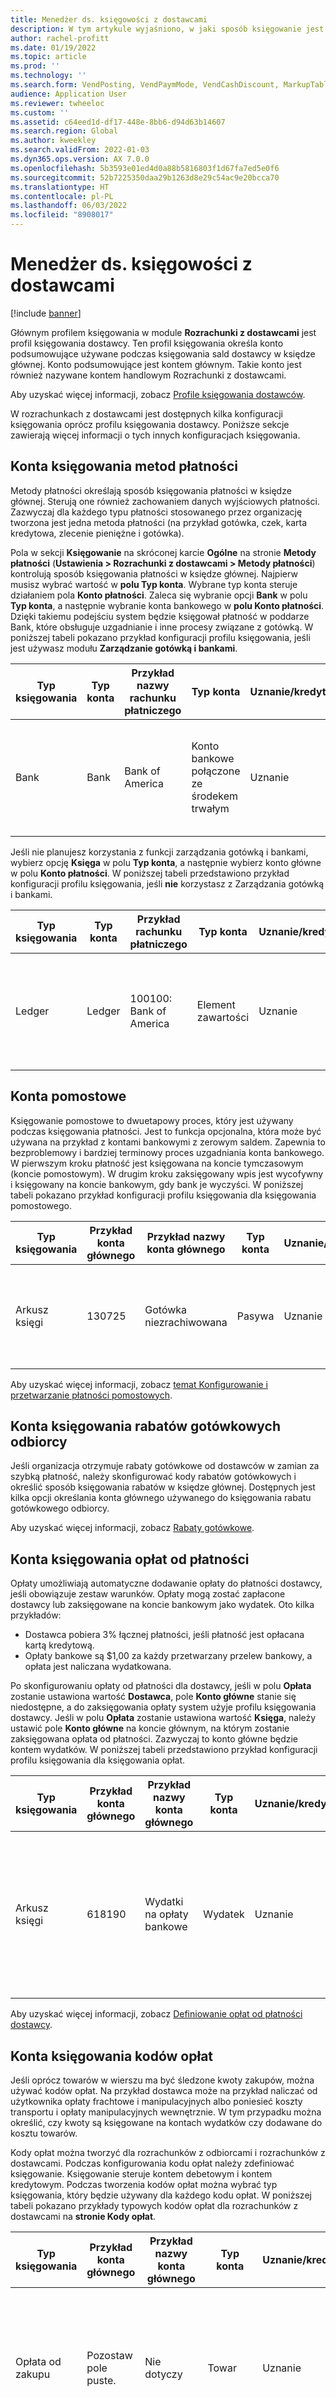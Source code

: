 ```yaml
---
title: Menedżer ds. księgowości z dostawcami
description: W tym artykule wyjaśniono, w jaki sposób księgowanie jest skonfigurowane w rozrachunkach z dostawcami, i przedstawiono przykłady konfiguracji księgowania.
author: rachel-profitt
ms.date: 01/19/2022
ms.topic: article
ms.prod: ''
ms.technology: ''
ms.search.form: VendPosting, VendPaymMode, VendCashDiscount, MarkupTable\_Vend, VendPaymFee
audience: Application User
ms.reviewer: twheeloc
ms.custom: ''
ms.assetid: c64eed1d-df17-448e-8bb6-d94d63b14607
ms.search.region: Global
ms.author: kweekley
ms.search.validFrom: 2022-01-03
ms.dyn365.ops.version: AX 7.0.0
ms.openlocfilehash: 5b3593e01ed4d0a88b5816803f1d67fa7ed5e0f6
ms.sourcegitcommit: 52b7225350daa29b1263d8e29c54ac9e20bcca70
ms.translationtype: HT
ms.contentlocale: pl-PL
ms.lasthandoff: 06/03/2022
ms.locfileid: "8908017"
---
```

# <a name="accounts-payable-posting"></a>Menedżer ds. księgowości z dostawcami

[!include [banner](../includes/banner.md)]

Głównym profilem księgowania w module **Rozrachunki z dostawcami** jest profil księgowania dostawcy. Ten profil księgowania określa konto podsumowujące używane podczas księgowania sald dostawcy w księdze głównej. Konto podsumowujące jest kontem głównym. Takie konto jest również nazywane kontem handlowym Rozrachunki z dostawcami.

Aby uzyskać więcej informacji, zobacz [Profile księgowania dostawców](../accounts-payable/vendor-posting-profiles.md).

W rozrachunkach z dostawcami jest dostępnych kilka konfiguracji księgowania oprócz profilu księgowania dostawcy. Poniższe sekcje zawierają więcej informacji o tych innych konfiguracjach księgowania.

## <a name="methods-of-payment-posting-accounts"></a>Konta księgowania metod płatności

Metody płatności określają sposób księgowania płatności w księdze głównej. Sterują one również zachowaniem danych wyjściowych płatności. Zazwyczaj dla każdego typu płatności stosowanego przez organizację tworzona jest jedna metoda płatności (na przykład gotówka, czek, karta kredytowa, zlecenie pieniężne i gotówka).

Pola w sekcji **Księgowanie** na skróconej karcie **Ogólne** na stronie **Metody płatności** (**Ustawienia > Rozrachunki z dostawcami > Metody płatności**) kontrolują sposób księgowania płatności w księdze głównej. Najpierw musisz wybrać wartość w **polu Typ konta**. Wybrane typ konta steruje działaniem pola **Konto płatności**. Zaleca się wybranie opcji **Bank** w polu **Typ konta**, a następnie wybranie konta bankowego w **polu Konto płatności**. Dzięki takiemu podejściu system będzie księgował płatność w poddarze Bank, które obsługuje uzgadnianie i inne procesy związane z gotówką. W poniższej tabeli pokazano przykład konfiguracji profilu księgowania, jeśli jest używasz modułu **Zarządzanie gotówką i bankami**.

| Typ księgowania | Typ konta | Przykład nazwy rachunku płatniczego | Typ konta | Uznanie/kredyt? | Konto rozliczeniowe | Opis |
|--------------|--------------|------------------------------|--------------|---------------|------------------|-------------|
| Bank | Bank | Bank of America | Konto bankowe połączone ze środekem trwałym | Uznanie | Nie | Dla każdej metody płatności wprowadź konto główne w **polu Konto płatności**. |

Jeśli nie planujesz korzystania z funkcji zarządzania gotówką i bankami, wybierz opcję **Księga** w polu **Typ konta**, a następnie wybierz konto główne w polu **Konto płatności**. W poniższej tabeli przedstawiono przykład konfiguracji profilu księgowania, jeśli **nie** korzystasz z Zarządzania gotówką i bankami.

| Typ księgowania | Typ konta |Przykład rachunku płatniczego | Typ konta | Uznanie/kredyt? | Konto rozliczeniowe | Opis |
|--------------|--------------|------------------------|--------------|---------------|------------------|-------------|
| Ledger | Ledger | 100100: Bank of America | Element zawartości | Uznanie | Nie | Dla każdej metody płatności wprowadź konto główne w **polu Konto płatności**. |

## <a name="bridging-accounts"></a>Konta pomostowe

Księgowanie pomostowe to dwuetapowy proces, który jest używany podczas księgowania płatności. Jest to funkcja opcjonalna, która może być używana na przykład z kontami bankowymi z zerowym saldem. Zapewnia to bezproblemowy i bardziej terminowy proces uzgadniania konta bankowego. W pierwszym kroku płatność jest księgowana na koncie tymczasowym (koncie pomostowym). W drugim kroku zaksięgowany wpis jest wycofywny i księgowany na koncie bankowym, gdy bank je wyczyści. W poniższej tabeli pokazano przykład konfiguracji profilu księgowania dla księgowania pomostowego.

| Typ księgowania | Przykład konta głównego | Przykład nazwy konta głównego | Typ konta | Uznanie/kredyt? | Konto rozliczeniowe | Opis |
|--------------|----------------------|---------------------------|--------------|---------------|------------------|-------------|
| Arkusz księgi | 130725 | Gotówka niezrachiwowana | Pasywa | Uznanie | Tak | Dla każdej metody płatności wprowadź konto główne w **polu Konto pomostowe**. |

Aby uzyskać więcej informacji, zobacz [temat Konfigurowanie i przetwarzanie płatności pomostowych](../accounts-receivable/set-up-and-process-bridged-payments.md).

## <a name="customer-cash-discounts-posting-accounts"></a>Konta księgowania rabatów gotówkowych odbiorcy

Jeśli organizacja otrzymuje rabaty gotówkowe od dostawców w zamian za szybką płatność, należy skonfigurować kody rabatów gotówkowych i określić sposób księgowania rabatów w księdze głównej. Dostępnych jest kilka opcji określania konta głównego używanego do księgowania rabatu gotówkowego odbiorcy.

Aby uzyskać więcej informacji, zobacz [Rabaty gotówkowe](../cash-bank-management/cash-discounts.md).

## <a name="payment-fee-posting-accounts"></a>Konta księgowania opłat od płatności

Opłaty umożliwiają automatyczne dodawanie opłaty do płatności dostawcy, jeśli obowiązuje zestaw warunków. Opłaty mogą zostać zapłacone dostawcy lub zaksięgowane na koncie bankowym jako wydatek. Oto kilka przykładów:

- Dostawca pobiera 3% łącznej płatności, jeśli płatność jest opłacana kartą kredytową.
- Opłaty bankowe są $1,00 za każdy przetwarzany przelew bankowy, a opłata jest naliczana wydatkowana.

Po skonfigurowaniu opłaty od płatności dla dostawcy, jeśli w polu **Opłata** zostanie ustawiona wartość **Dostawca**, pole **Konto główne** stanie się niedostępne, a do zaksięgowania opłaty system użyje profilu księgowania dostawcy. Jeśli w polu **Opłata** zostanie ustawiona wartość **Księga**, należy ustawić pole **Konto główne** na koncie głównym, na którym zostanie zaksięgowana opłata od płatności. Zazwyczaj to konto główne będzie kontem wydatków. W poniższej tabeli przedstawiono przykład konfiguracji profilu księgowania dla księgowania opłat.

| Typ księgowania | Przykład konta głównego | Przykład nazwy konta głównego | Typ konta | Uznanie/kredyt? | Konto rozliczeniowe | Opis |
|--------------|----------------------|---------------------------|--------------|----------------|------------------|-------------|
| Arkusz księgi | 618190 | Wydatki na opłaty bankowe | Wydatek | Uznanie | Nie | Po wybraniu **Księgi** w polu **Opłata** wybierz to konto w polu **Konto główne** na stronie **Opłata**. |

Aby uzyskać więcej informacji, zobacz [Definiowanie opłat od płatności dostawcy](../accounts-payable/tasks/define-vendor-payment-fees.md).

## <a name="charges-code-posting-accounts"></a>Konta księgowania kodów opłat

Jeśli oprócz towarów w wierszu ma być śledzone kwoty zakupów, można używać kodów opłat. Na przykład dostawca może na przykład naliczać od użytkownika opłaty frachtowe i manipulacyjnych albo poniesieć koszty transportu i opłaty manipulacyjnych wewnętrznie. W tym przypadku można określić, czy kwoty są księgowane na kontach wydatków czy dodawane do kosztu towarów.

Kody opłat można tworzyć dla rozrachunków z odbiorcami i rozrachunków z dostawcami. Podczas konfigurowania kodu opłat należy zdefiniować księgowanie. Księgowanie steruje kontem debetowym i kontem kredytowym. Podczas tworzenia kodów opłat można wybrać typ księgowania, który będzie używany dla każdego kodu opłat. W poniższej tabeli pokazano przykłady typowych kodów opłat dla rozrachunków z dostawcami na **stronie Kody opłat**.

| Typ księgowania | Przykład konta głównego | Przykład nazwy konta głównego | Typ konta | Uznanie/kredyt? | Konto rozliczeniowe | Opis |
|--------------|----------------------|---------------------------|--------------|---------------|------------------|-------------|
| Opłata od zakupu | Pozostaw pole puste. | Nie dotyczy | Towar | Uznanie | Nie | **Przykład opłaty za zakup towaru:** </p><ul><li>**Pole typu** debet = **Pozycja**</li><li>  **Pole typu** kredytu = **Odbiorca/Dostawca**.</li><li> W księgowanie towaru używane jest konto główne z profilu księgowania zapasów. |
| Zamówienie, fracht | 600120 | Transport do | Przychód | Uznanie | Nie | **Na przykład w przypadku frachtu płaconego dostawcy:** </p><ul><li>**Pole Typu** debetu = **Konto księgowe**</li><li> **Pole typu** kredytu = **Odbiorca/Dostawca** |
| Rabat\* | 503160 | Rabat dostawcy (przeciwko KWS)| Wydatek | Środki | Nie | **Przykład rabatu dostawcy:**</p><ul><li>**Pole typu** debetu = **Odbiorca/Dostawca**</li><li>**Pole Typu** kredytu = **Konto księgowe** |

\* W przypadku przykładu rabatu księgowanie jest używane tylko po dodaniu kodu opłat do nagłówka lub wiersza zamówienia zakupu. Zaawansowane funkcje rabatów dostępne w Microsoft Dynamics 365 Supply Chain Management zapewnia większą kontrolę i automatyzację rabatów. Aby uzyskać więcej informacji, zobacz [Rabaty dostawcy](../../supply-chain//procurement/vendor-rebates.md).

W poprzedniej tabeli pokazano trzy typowe przykłady typów księgowania, których można użyć dla kodów opłat. Należy go używać jako wskazówki i wyboru próbek. Nie dostarcza on pełnej listy wszystkich możliwych kombinacji lub typów księgowania, które mogą być używane.

Aby uzyskać więcej informacji, zobacz [Tworzenie kodów opłat](../accounts-receivable/create-charges-codes.md).
